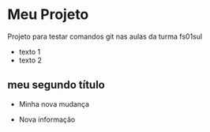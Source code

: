 # Meu Projeto
Projeto para testar comandos git nas aulas da turma fs01sul

- texto 1
- texto 2

## meu segundo título

- Minha nova mudança

- Nova informação